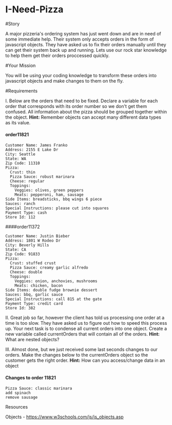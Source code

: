 # I-Need-Pizza

#Story

A major pizzeria's ordering system has just went down and are in need of some immediate help. Their system only accepts orders in the form of javascript objects. They have asked us to fix their orders manually until they can get their system back up and running. Lets use our rock star knowledge to help them get their orders proccessed quickly.

#Your Mission

You will be using your coding knowledge to transform these orders into javascript objects and make changes to them on the fly.

#Requirements

I. Below are the orders that need to be fixed. Declare a variable for each order that corresponds with its order number so we don't get them confused. All information about the pizza should be grouped together within the object. **Hint:** Remember objects can accept many different data types as its value.

#### order11821
```
Customer Name: James Franko
Address: 2155 E Lake Dr
City: Seattle
State: WA
Zip Code: 11310
Pizza:
  Crust: thin
  Pizza Sauce: robust marinara
  Cheese: regular
  Toppings:
    Veggies: olives, green peppers
    Meats: pepperoni, ham, sausage
Side Items: breadsticks, bbq wings 6 piece
Sauces: ranch
Special Instructions: please cut into squares
Payment Type: cash
Store Id: 112
```

####order11372
```
Customer Name: Justin Bieber
Address: 1801 W Rodeo Dr
City: Beverly Hills
State: CA
Zip Code: 91833
Pizza:
  Crust: stuffed crust
  Pizza Sauce: creamy garlic alfredo
  Cheese: double
  Toppings:
    Veggies: onion, anchovies, mushrooms
    Meats: chicken, bacon
Side Items: double fudge brownie dessert
Sauces: bbq, garlic sauce
Special Instructions: call 815 at the gate
Payment Type: credit card
Store Id: 382
```

II. Great job so far, however the client has told us processing one order at a time is too slow. They have asked us to figure out how to speed this process up. Your next task is to condense all current orders into one object. Create a new variable called currentOrders that will contain all of the orders. **Hint:** What are nested objects?

III. Almost done, but we just received some last seconds changes to our orders. Make the changes below to the currentOrders object so the customer gets the right order. **Hint:** How can you access/change data in an object

#### Changes to order 11821
```
Pizza Sauce: classic marinara
add spinach
remove sausage
```
Resources

Objects - https://www.w3schools.com/js/js_objects.asp
